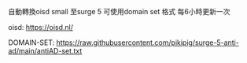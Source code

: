 自動轉換oisd small 至surge 5 可使用domain set 格式 每6小時更新一次

oisd: https://oisd.nl/

DOMAIN-SET:
https://raw.githubusercontent.com/pikipig/surge-5-anti-ad/main/antiAD-set.txt
